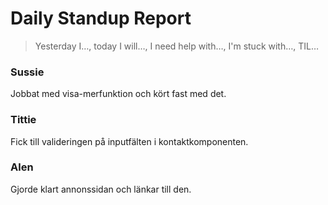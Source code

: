 # Daily Standup Report


> Yesterday I…, today I will…, I need help with…, I'm stuck with…, TIL…


 

### Sussie
Jobbat med visa-merfunktion och kört fast med det.
 

 

### Tittie
Fick till valideringen på inputfälten i kontaktkomponenten.
 

 

### Alen
Gjorde klart annonssidan och länkar till den.
